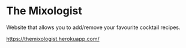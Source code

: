 # The Mixologist

Website that allows you to add/remove your favourite cocktail recipes.

https://themixologist.herokuapp.com/
